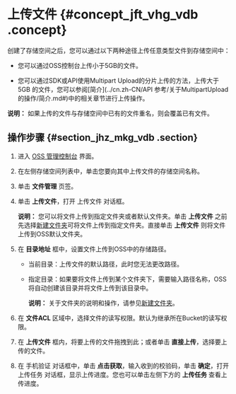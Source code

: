 # 上传文件 {#concept_jft_vhg_vdb .concept}

创建了存储空间之后，您可以通过以下两种途径上传任意类型文件到存储空间中：

-   您可以通过OSS控制台上传小于5GB的文件。

-   您可以通过SDK或API使用Multipart Upload的分片上传的方法，上传大于 5GB 的文件，您可以参阅[简介](../cn.zh-CN/API 参考/关于MultipartUpload的操作/简介.md#)中的相关章节进行上传操作。


**说明：** 如果上传的文件与存储空间中已有的文件重名，则会覆盖已有文件。

## 操作步骤 {#section_jhz_mkg_vdb .section}

1.  进入 [OSS 管理控制台](https://oss.console.aliyun.com/) 界面。
2.  在左侧存储空间列表中，单击您要向其中上传文件的存储空间名称。
3.  单击 **文件管理** 页签。
4.  单击 **上传文件**，打开 上传文件 对话框。

    **说明：** 您可以将文件上传到指定文件夹或者默认文件夹。单击 **上传文件** 之前先选择[新建文件夹](cn.zh-CN/控制台用户指南/管理文件/新建文件夹.md#)可将文件上传到指定文件夹。直接单击 **上传文件** 则将文件上传到OSS默认文件夹。

5.  在 **目录地址** 框中，设置文件上传到OSS中的存储路径。
    -   当前目录：上传文件的默认路径，此时您无法更改路径。
    -   指定目录：如果要将文件上传到某个文件夹下，需要输入路径名称，OSS将自动创建该目录并将文件上传到该目录中。

        **说明：** 关于文件夹的说明和操作，请参见[新建文件夹](cn.zh-CN/控制台用户指南/管理文件/新建文件夹.md#)。

6.  在 **文件ACL** 区域中，选择文件的读写权限。默认为继承所在Bucket的读写权限。
7.  在 **上传文件** 框内，将要上传的文件拖拽到此；或者单击 **直接上传**，选择要上传的文件。
8.  在 手机验证 对话框中，单击 **点击获取**，输入收到的校验码，单击 **确定**，打开 上传任务 对话框，显示上传进度。您也可以单击左侧下方的 **上传任务** 查看上传进度。

